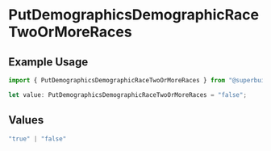 # PutDemographicsDemographicRaceTwoOrMoreRaces

## Example Usage

```typescript
import { PutDemographicsDemographicRaceTwoOrMoreRaces } from "@superbuilders/oneroster/models/operations";

let value: PutDemographicsDemographicRaceTwoOrMoreRaces = "false";
```

## Values

```typescript
"true" | "false"
```